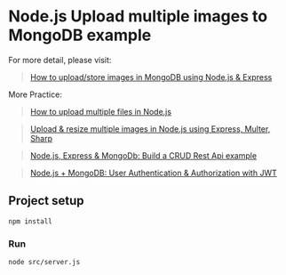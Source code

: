 # Node.js Upload multiple images to MongoDB example

For more detail, please visit:
> [How to upload/store images in MongoDB using Node.js & Express](https://bezkoder.com/node-js-upload-multiple-images-mongodb/)

More Practice:
> [How to upload multiple files in Node.js](https://bezkoder.com/node-js-upload-multiple-files/)

> [Upload & resize multiple images in Node.js using Express, Multer, Sharp](https://bezkoder.com/node-js-upload-resize-multiple-images/)

> [Node.js, Express & MongoDb: Build a CRUD Rest Api example](https://bezkoder.com/node-express-mongodb-crud-rest-api/)

> [Node.js + MongoDB: User Authentication & Authorization with JWT](https://bezkoder.com/node-js-mongodb-auth-jwt/)

## Project setup
```
npm install
```

### Run
```
node src/server.js
```
